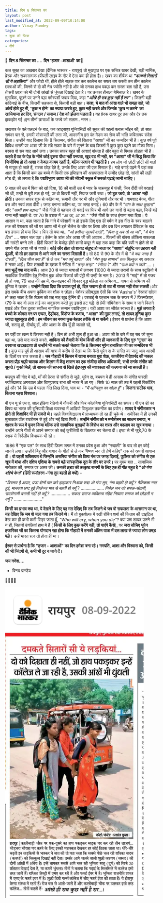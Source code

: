 ```yaml
---
title: दिन 8 सिंतम्बर का 
layout: post
last_modified_at: 2022-09-09T10:14:00
author: Vinay Pandey
tags:
- शुक्र की फिक्र
categories:
- दीर्घ
---
```

🙏 **दिन 8 सिंतम्बर का ....**
**दिन 'हजार -आशाओं' का**🙏

कल सुबह का अखबार देखा (दैनिक भास्कर - रायपुर) तो मुखपृष्ठ पर एक सचित्र खबर देखी, बड़ी मार्मिक, प्रेरक और सकारात्मक (पीपली लाइव के दौर में ऐसा कम ही होता है)। खबर का शीर्षक था ***"दमकते सितारों सी ये लड़कियां"*** और फोटो थी, हौले हौले सड़क पार कर कालेज का सफर तय करती उन तीन कालेज छात्राओं की, जिनमे से दो की नेत्र ज्योति नही है और जो उनका हाथ पकड़ कर रास्ता बता रही है, उस तीसरी छात्रा को भी दोनों आंखों से धुंधला दिखाई देता है। पर उनका हौसला बेमिसाल है। खबर के मुताबिक, पूछने पर उनने बड़ा मर्मस्पर्शी जवाब दिया, कहा ***"आँखें ही सब कुछ नहीं हैं सर"***। कितनी बड़ी कठिनाई के बीच, कितनी सहजता से, कितनी बड़ी बात। **काश, ये बात वो आंख वाले भी समझ पाते, जो आंखें होते हुए भी, 'कुछ न होने' का स्यापा करते हुए, कुछ नही करते और जिनके 'कुछ न करने' का खामियाजा हर दिन, संगठन / समाज / देश को झेलना पड़ता है।** यह प्रेरक खबर दूर तक और देर तक झकझोर गई।इन तीनों छात्राओं के जज्बे को सलाम.. नमन।

अखबार के पन्ने पलटने के बाद, जब व्हाट्सएप यूनिवर्सिटी की सुबह की पहली क्लास जॉइन की, तो सात समंदर पार से, हमारी सोसायटी की लता जी, आदरणीय इरा पंत मैडम का रोज की भांति कवितामय संदेश मिला। उन्होंने याद दिलाया कि 8 सितम्बर, संगीत की सितारा "आशा" जी का जन्मदिन भी है। कुछ वर्ष पूर्व विविध भारती पर आशा जी के लंबे सफर के बारे में सुनने के बाद किश्तों में कुछ कुछ पढ़ने का मौका मिला। बरबस वो सब याद आने लगा। उनका सफर बहुत सी आशाएं बांधता है और बहुत से मिथक तोड़ता भी है। **कहते हैं वट के पेड़ के नीचे कोई दूसरा पौधा नही पनपता, खुद वट भी नही, पर "आशा" जी ने सिद्ध किया कि जिजीविषा हो तो आशा न केवल कायम रहती है, बल्कि परवान भी चढ़ती है।** हम लोग जो छोटी छोटी सी बातों से मायूस हो जाते हैं, रास्ता छोड़ देते है, उनके लिए आशा जी एक मिसाल हैं।  गाहे बगाहे पढ़ने में यहां तक आता है कि किसी कम उम्र बच्चे ने किसी एक इम्तिहान की असफलता में उम्मीद छोड़ दी, सांसों की लड़ी तोड़ दी, तो लगता है कि **पद्मविभूषण आशा जी की जीवनी स्कूल में सबको पढ़ाई जानी चाहिए।**

9 साल की उम्र में पिता को खो दिया, 16 की बाली उम्र में प्यार के चक्रव्यूह में फंसी, जिन दीदी की परछाई सी थीं, उन्ही से दूरी तक हो गई, पर वो बिखरी नहीं, रियाज जारी रखा। **जो टूट जाये, वो 'आशा' नही होती।**
उनका सफर शुरू से कठिन था, रूमानी तौर पर भी और दुनियावी तौर पर भी। शमशाद बेगम, गीता दत्त और स्वयं लता दीदी। जगह बनाना कठिन था, पर जगह बनाई।  60 दौर के में *"मांग के साथ तुम्हारा"* और *"साथी हाथ बढ़ाना* " जैसे गीतों से पहचान तो बनाई पर फिर भी आगे उन गानों से बढ़ना पड़ा, जिन्हें बड़े गाना नही चाहते थे. पर 70 के दशक में *"आ जा, आ जा.."* "जैसे गीतों के साथ हंगामा मचा दिया। ये आसान न था, कहा जाता है कि गाने में परेशानी न हो इसके लिए एस डी बर्मन ने इस गीत के स्वर बदलने तक की पेशकश की थी पर आशा जी ने इसे चैलेंज के तौर पर लिया और दस दिन लगातार प्रैक्टिस के बाद बस हंगामा ही मचा दिया। फिर तो क्या था.. *"ओ हसीना जुल्फों वाली",* *"पिया तू अब तो आ जा"*, *"ये मेरा दिल"* .... सफर चल पड़ा। हेलेन के डांस और आशा जी की आवाज .. फिल्मों की बॉक्स ऑफिस सफलता की गारंटी बनने लगे। हिंदी फिल्मों के बेजोड़ हीरो शम्मी कपूर ने यहां तक कहा कि यदि रफी न होते तो वो अपने गीत आशा जी से गवाते। **कोई और होता तो शायद संतुष्ट हो जाता पर "आशा" संतुष्टि का ठहराव नही ढूंढती, वो तो हर ठहराव से आगे जाने का रास्ता दिखाती है।** सो 80 से 90 के दौर में वो *"ये क्या जगह है दोस्तों"*, *"दिल चीज क्या है"* से ले कर *"मन क्यूं बहका"* और *"मेरा कुछ सामान"* तक बिल्कुल नए अवतार में नजर आईं। फिर शताब्दी के दशक में रंगीला में *"तन्हा तन्हा"* *"रंगीला रे"* और *"राधा क्यों न जले"*....। **क्या भूलूँ क्या याद करूँ**। आज 20 से ज्यादा भाषाओं में लगभग 11000 से ज्यादा तरानों के साथ स्टूडियो में सवार्धिक रिकॉर्डिंग हेतु गिनीज बुक ऑफ रिकार्ड की एंट्री भी उन्ही के नाम है। 2013 में "माई" में तो गजब ही हो गया, 79 साल की उम्र में, अल्जाइमर की शिकार वृद्ध महिला का अभिनय... गायन से अभिनय की दुनिया मे छलांग। **उन्होने दिखा दिया कि प्रयास पूर्ण हो, दिल जवान हो तो उम्र भी रास्ता नही रोक सकती**।और इस सबके बीच अपना कुकिंग का शौक न छोड़ा। पेशेवर प्रतिबद्धता ऐसी कि जब 'Aasha's' रेस्तरां खोला तो कहा जाता है कि शेफ़स को छह माह खुद ट्रेनिंग दी। परछाई से पहचान तक के सफर में 7 फिल्मफेयर, (79 के बाद वो लता ताई का अनुसरण करते हुए इससे हट गईं) दो ग्रेमी नॉमिनेशन के साथ न जाने कितने एवार्ड और फिर दूसरा सर्वोच्च नागरिक सम्मान पद्मविभूषण। यही आशा का जीवंत स्वरूप है। **मुझे लगता है बच्चो के कोमल मन पर एप्पल, ऐंड्रॉयड, विंडोज के बजाय, "आशा" की मुहर लगाएं, तो शायद दुनिया कुछ ज्यादा खूबसूरत होगी। हम जीवन का नगमा कुछ बेहतर तरीके से गा सकेंगे।** ईश्वर से प्रार्थना है कि आशा जी, शतायु हों, दीर्घायु हों, और आशा के दीप यूँ ही जलाते रहें,

पर यहीं पर खत्म ये किस्सा नही है। दिन तो अभी शुरू ही हुआ था। आशा जी के बारे में यह सब जो सुना पढ़ा था, उसे याद करते करते, **आफिस की तैयारी के बीच किसी और ही जानकारी के लिए गुरु 'गूगल' का दरवाजा खटखटाया तो उन्होंने भी चलते चलते चेताया कि 8 सितम्बर भूपेन हजारिका जी का जन्मदिवस भी है।** कुछ माह पूर्व ही आसाम की यात्रा में करीब से देखा था कि कैसे भूपेन दा के संगीत का जादू आम आदमी के दिलों पर राज करता है। **जब गौहाटी में किचन में खाना बनाता युवा शेफ़, काजीरंगा में देवानंद की नकल करता प्रौढ़ गाड़ी चालक और शिलांग में केंद्र शासन का एक संजीदा वरिष्ठ अधिकारी, सभी उनके संगीत को सुनते / गुनते मिलें, तो साधक की साधना से खिले इंद्रधनुष की व्यापकता की कल्पना की जा सकती है।**

बम्हपुत्र की गोद मे बढ़े, माँ की प्रेरणा से संगीत से जुड़े, भूपेन दा, बचपन मे ही आसाम के संगीत पारखी ज्योतिप्रसाद अगरवाल और बिष्णुप्रसाद राभा की नजर में आ गए। सिर्फ 10 साल की उम्र में पहली रिकॉर्डिंग हुई और 14 कि उम्र में पहला गीत लिख दिया, भाव था -  *"मैं अग्नियुग का शोला हूँ"*। **कितना सटीक भाव, कितना गहरा विश्वास**। 

बी एच यू से एम ए, आल इंडिया रेडियो में नौकरी और फिर कोलंबिया यूनिवर्सिटी का सफर। पी एच डी का विषय था भारत की बुनियादी शिक्षा व्यवस्था में आडियो विजुअल तकनीक का प्रयोग। **शायद वे संगीतकार न होते तो शिक्षाविद भी हो सकते थे।** पहले विश्वविद्यालय में प्राध्यापक तो रह ही चुके थे। अमेरिका में ही उनकी मुलाकात पॉल राबर्टसन से हुई और नई दिशा मिली। **उन्होंने संगीत को न मनोरंजन का साधन बनाया, न शास्त्र के रूप में पूजन किया बल्कि उसे सामाजिक बुराइयों के विरोध का शस्त्र और बदलाव का सूत्र बनाया।** उन्होंने अपने गीतों से अपने समाज को कई कुरीतियों के खिलाफ  नव चेतना दी। इप्टा से भी जुड़े,70 के दशक में निर्दलीय विधायक भी रहे। 

1986 में "एक पल" के साथ हिंदी फ़िल्म जगत में उनका प्रवेश हुआ और "रुदाली" के बाद तो हर कोई जानने लगा। उन्होंने बिहू और बागान के गीतों से ले कर 'वैष्णव जन तो तेणें कहिए" तक को अपनी आवाज दी। **वो पहली शख्सियत थे जिन्होंने असमिया संगीत को विश्व मंच पर जगह दिलाई, पूर्वोत्तर को संगीत से एक सूत्र में बांधा और दक्षिण एशिया के सबसे बड़े सांस्कृतिक दूत के तौर पर उभरे।** पर मुख्य बात ..  सामाजिक सरोकार की, समाज पर असर की। **उनकी तड़प की उत्कृष्ट बानगी के लिए एक ही गीत बहुत है *"ओ गंगा बहिचे केनो’* (हिंदी रूपांतरण -गंगा तुम बहती हो क्यों)** -

*"विस्तार है अपार, प्रजा दोनों पार*
*करे हाहाकार निःशब्द सदा*
*ओ गंगा तुम, गंगा बहती हो क्यूँ ?*
*नैतिकता नष्ट हुई,*
*मानवता भ्रष्ट हुई*
*निर्लज्ज भाव से बहती हो क्यूँ ?* 
......…..........
*निर्बल जन को सबल-संग्रामी,* 
*समग्रोगामी बनाती नहीं हो क्यूँ ?*
................
*सकल समाज व्यक्तित्व रहित*
*निष्प्राण समाज को छोड़ती न क्यूँ ?*
.....…..............."

**किसी का प्रभाव क्या था, ये देखने के लिए यह मत देखिए कि तब कितने थे जब वो सफलता के आसमान पर था, यह देखिए कि जब वो चला गया तब कितने थे।** मैं तो बुकशेल्फ में रखी रोबिन शर्मा की किताब की टाइटिल देख कर ही कभी कभी सिहर जाता हूँ,  *"Who will cry, when you die"*?  क्या पता शायद उतने भी न हों, जितनी उंगलियां हाथ मे  हैं ( **किसी के लिए कुछ करेंगे नही, तो पाएंगे कैसे**), पर **जरा सोचिए भूपेन हजारिका जी का कितना योगदान रहा होगा कि गौहाटी में उनकी अंतिम यात्रा में दस लाख से ज्यादा लोग उमड़ पड़े।** उन्हें भारत रत्न तो होना ही था।

**ईश्वर से प्रार्थना है कि "हजार - आशाओं" का दिन हमेशा बना रहे। गणपति, आशा और विश्वास को, किसी की भी जिंदगी से, कभी भी दूर न जाने दें।**

**जय गणेश....** 

- विनय पाण्डेय

🙏🌷🌷🙏


![IMG-20220909-WA0000.jpg](/images/IMG-20220909-WA0000.jpg)

